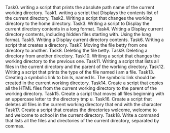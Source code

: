 Task0. writing a script that prints the absolute path name of the current working directory.
Task1. writing a script that Displays the contents list of the current directory.
Task2. Writing a script that changes the working directory to the home directory.
Task3. Writing a script to Display the  current directory contents in a long format.
Task4. Writing a Display current directory contents, including hidden files starting with. Using the long format.
Task5. Writing a Display current directory contents.
Task6. Writing a script that creates a directory.
Task7. Moving the file betty from one directory to another.
Task8. Deleting the file betty.
Task9. Deleting a directory from another directory.
Task10. Writing  a script that changes the working directory to the previous one.
Task11. Writing a script that lists all files in the current directory and the parent of the working directory.
Task12. Writing a script that prints the type of the file named i am a file.
Task13. Creating a symbolic link to bin ls, named ls. The symbolic link should be created in the current working directory.
Task14. Create a script that copies all the HTML files from the current working directory to the parent of the working directory.
Task15. Create a script that moves all files beginning with an uppercase letter to the directory tmp u.
Task16. Create a script that deletes all files in the current working directory that end with the character 
Task17. Create a script that creates the directories welcome, welcome to and welcome to school in the current directory.
Task18. Write a command that lists all the files and directories of the current directory, separated by commas. 
